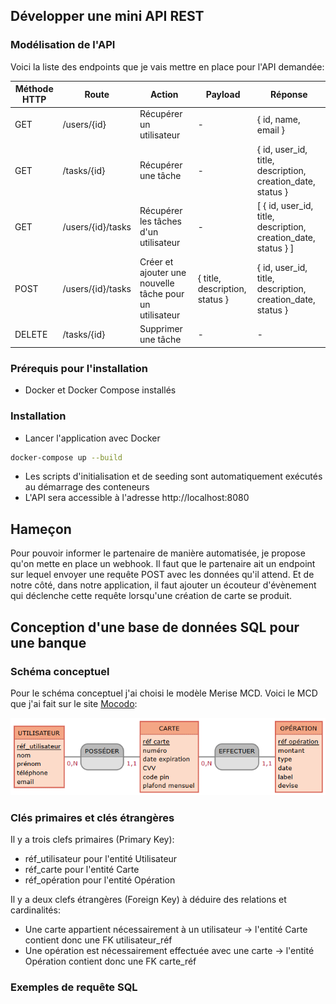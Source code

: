 ## Développer une mini API REST

### Modélisation de l'API
Voici la liste des endpoints que je vais mettre en place pour l'API demandée:

| Méthode HTTP | Route                       | Action                                                   | Payload                         | Réponse                                                        |  
|--------------|-----------------------------|----------------------------------------------------------|---------------------------------|----------------------------------------------------------------|
| GET          | /users/{id}                 | Récupérer un utilisateur                                 | -                               | { id, name, email }                                            |
| GET          | /tasks/{id}                 | Récupérer une tâche                                      | -                               | { id, user_id, title, description, creation_date, status }     |
| GET          | /users/{id}/tasks           | Récupérer les tâches d'un utilisateur                    | -                               | [ { id, user_id, title, description, creation_date, status } ] |
| POST         | /users/{id}/tasks           | Créer et ajouter une nouvelle tâche pour un utilisateur  | { title, description, status }  | { id, user_id, title, description, creation_date, status }     |
| DELETE       | /tasks/{id}                 | Supprimer une tâche                                      | -                               | -                                                              |

### Prérequis pour l'installation

- Docker et Docker Compose installés

### Installation

- Lancer l'application avec Docker 
```bash
docker-compose up --build
```
- Les scripts d'initialisation et de seeding sont automatiquement exécutés au démarrage des conteneurs
- L'API sera accessible à l'adresse http://localhost:8080


## Hameçon

Pour pouvoir informer le partenaire de manière automatisée, je propose qu'on mette en place un webhook. Il faut que le partenaire ait un endpoint sur lequel envoyer une requête POST avec les données qu'il attend. Et de notre côté, dans notre application, il faut ajouter un écouteur d'évènement qui déclenche cette requête lorsqu'une création de carte se produit.

## Conception d'une base de données SQL pour une banque

### Schéma conceptuel

Pour le schéma conceptuel j'ai choisi le modèle Merise MCD. Voici le MCD que j'ai fait sur le site [Mocodo](https://www.mocodo.net/?mcd=eNpFj00KwjAQRvc5xRxgFrp1V2qEgtjSpm4l2hED-SNNRY_gUXqOXMxQC26G7xuY95heVMeqKwTv2x2ENN8vU1RajTLSFBCsMwg-75cQ06zT7B_OEgIZqTRr6q5Lnz1vETYn6P80hO0WyqIVnC3zR4ebDDEf28mkOTiEIYuAXl4FGZWzCOX5jHBzA4FXuXot784OYMiOE2nGDwdein71LeTFVDfp0xaiqk_sH1en89m14o2zUdqYf3l7-ukRtLySzoWeaiT2BTygX4c=):

![MCD](docs/mcd.png)

### Clés primaires et clés étrangères

Il y a trois clefs primaires (Primary Key):
- réf_utilisateur pour l'entité Utilisateur
- réf_carte pour l'entité Carte
- réf_opération pour l'entité Opération

Il y a deux clefs étrangères (Foreign Key) à déduire des relations et cardinalités:
- Une carte appartient nécessairement à un utilisateur -> l'entité Carte contient donc une FK utilisateur_réf
- Une opération est nécessairement effectuée avec une carte -> l'entité Opération contient donc une FK carte_réf

### Exemples de requête SQL